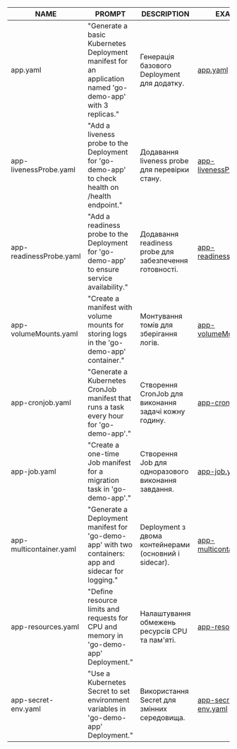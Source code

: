 | NAME                   | PROMPT                                                                                                  | DESCRIPTION                                              | EXAMPLE                                                                 |
|------------------------|--------------------------------------------------------------------------------------------------------|----------------------------------------------------------|------------------------------------------------------------------------|
| app.yaml               | "Generate a basic Kubernetes Deployment manifest for an application named 'go-demo-app' with 3 replicas." | Генерація базового Deployment для додатку.              | [app.yaml](yaml/app.yaml)                                             |
| app-livenessProbe.yaml | "Add a liveness probe to the Deployment for 'go-demo-app' to check health on /health endpoint."      | Додавання liveness probe для перевірки стану.           | [app-livenessProbe.yaml](yaml/app-livenessProbe.yaml)                 |
| app-readinessProbe.yaml| "Add a readiness probe to the Deployment for 'go-demo-app' to ensure service availability."          | Додавання readiness probe для забезпечення готовності.  | [app-readinessProbe.yaml](yaml/app-readinessProbe.yaml)               |
| app-volumeMounts.yaml  | "Create a manifest with volume mounts for storing logs in the 'go-demo-app' container."              | Монтування томів для зберігання логів.                  | [app-volumeMounts.yaml](yaml/app-volumeMounts.yaml)                   |
| app-cronjob.yaml       | "Generate a Kubernetes CronJob manifest that runs a task every hour for 'go-demo-app'."             | Створення CronJob для виконання задачі кожну годину.    | [app-cronjob.yaml](yaml/app-cronjob.yaml)                             |
| app-job.yaml           | "Create a one-time Job manifest for a migration task in 'go-demo-app'."                              | Створення Job для одноразового виконання завдання.       | [app-job.yaml](yaml/app-job.yaml)                                     |
| app-multicontainer.yaml| "Generate a Deployment manifest for 'go-demo-app' with two containers: app and sidecar for logging." | Deployment з двома контейнерами (основний і sidecar).   | [app-multicontainer.yaml](yaml/app-multicontainer.yaml)               |
| app-resources.yaml     | "Define resource limits and requests for CPU and memory in 'go-demo-app' Deployment."                | Налаштування обмежень ресурсів CPU та пам'яті.          | [app-resources.yaml](yaml/app-resources.yaml)                         |
| app-secret-env.yaml    | "Use a Kubernetes Secret to set environment variables in 'go-demo-app' Deployment."                  | Використання Secret для змінних середовища.             | [app-secret-env.yaml](yaml/app-secret-env.yaml)                       |
